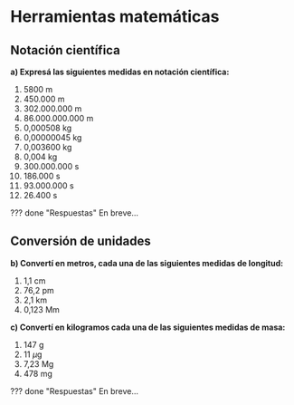 # Herramientas matemáticas  

## Notación científica
**a) Expresá las siguientes medidas en notación científica:**

1. 5800 m
2. 450.000 m
3. 302.000.000 m
4. 86.000.000.000 m
5. 0,000508 kg
6. 0,00000045 kg
7. 0,003600 kg
8. 0,004 kg
9. 300.000.000 s
10. 186.000 s
11. 93.000.000 s
12. 26.400 s

??? done "Respuestas"
        En breve...

## Conversión de unidades
**b) Convertí en metros, cada una de las siguientes medidas de longitud:**

1. 1,1 cm
2. 76,2 pm
3. 2,1 km
4. 0,123 Mm

**c) Convertí en kilogramos cada una de las siguientes medidas de masa:**

1. 147 g
2. 11 $\mu$g
3. 7,23 Mg
4. 478 mg

??? done "Respuestas"
        En breve...
